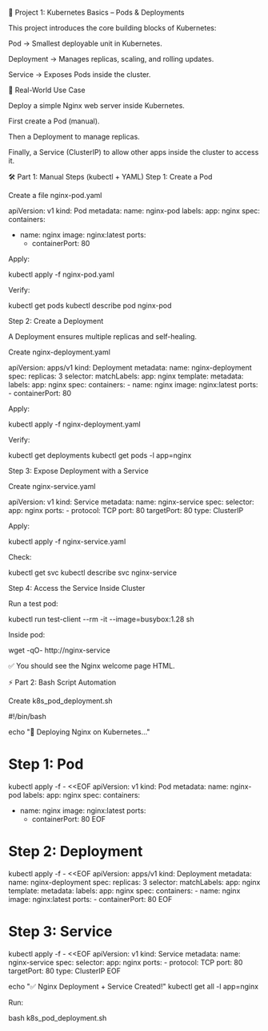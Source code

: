 📘 Project 1: Kubernetes Basics – Pods & Deployments

This project introduces the core building blocks of Kubernetes:

Pod → Smallest deployable unit in Kubernetes.

Deployment → Manages replicas, scaling, and rolling updates.

Service → Exposes Pods inside the cluster.

🔹 Real-World Use Case

Deploy a simple Nginx web server inside Kubernetes.

First create a Pod (manual).

Then a Deployment to manage replicas.

Finally, a Service (ClusterIP) to allow other apps inside the cluster to access it.

🛠️ Part 1: Manual Steps (kubectl + YAML)
Step 1: Create a Pod

Create a file nginx-pod.yaml

apiVersion: v1
kind: Pod
metadata:
  name: nginx-pod
  labels:
    app: nginx
spec:
  containers:
  - name: nginx
    image: nginx:latest
    ports:
    - containerPort: 80


Apply:

kubectl apply -f nginx-pod.yaml


Verify:

kubectl get pods
kubectl describe pod nginx-pod

Step 2: Create a Deployment

A Deployment ensures multiple replicas and self-healing.

Create nginx-deployment.yaml

apiVersion: apps/v1
kind: Deployment
metadata:
  name: nginx-deployment
spec:
  replicas: 3
  selector:
    matchLabels:
      app: nginx
  template:
    metadata:
      labels:
        app: nginx
    spec:
      containers:
      - name: nginx
        image: nginx:latest
        ports:
        - containerPort: 80


Apply:

kubectl apply -f nginx-deployment.yaml


Verify:

kubectl get deployments
kubectl get pods -l app=nginx

Step 3: Expose Deployment with a Service

Create nginx-service.yaml

apiVersion: v1
kind: Service
metadata:
  name: nginx-service
spec:
  selector:
    app: nginx
  ports:
    - protocol: TCP
      port: 80
      targetPort: 80
  type: ClusterIP


Apply:

kubectl apply -f nginx-service.yaml


Check:

kubectl get svc
kubectl describe svc nginx-service

Step 4: Access the Service Inside Cluster

Run a test pod:

kubectl run test-client --rm -it --image=busybox:1.28 sh


Inside pod:

wget -qO- http://nginx-service


✅ You should see the Nginx welcome page HTML.

⚡ Part 2: Bash Script Automation

Create k8s_pod_deployment.sh

#!/bin/bash

echo "🚀 Deploying Nginx on Kubernetes..."

# Step 1: Pod
kubectl apply -f - <<EOF
apiVersion: v1
kind: Pod
metadata:
  name: nginx-pod
  labels:
    app: nginx
spec:
  containers:
  - name: nginx
    image: nginx:latest
    ports:
    - containerPort: 80
EOF

# Step 2: Deployment
kubectl apply -f - <<EOF
apiVersion: apps/v1
kind: Deployment
metadata:
  name: nginx-deployment
spec:
  replicas: 3
  selector:
    matchLabels:
      app: nginx
  template:
    metadata:
      labels:
        app: nginx
    spec:
      containers:
      - name: nginx
        image: nginx:latest
        ports:
        - containerPort: 80
EOF

# Step 3: Service
kubectl apply -f - <<EOF
apiVersion: v1
kind: Service
metadata:
  name: nginx-service
spec:
  selector:
    app: nginx
  ports:
    - protocol: TCP
      port: 80
      targetPort: 80
  type: ClusterIP
EOF

echo "✅ Nginx Deployment + Service Created!"
kubectl get all -l app=nginx


Run:

bash k8s_pod_deployment.sh

